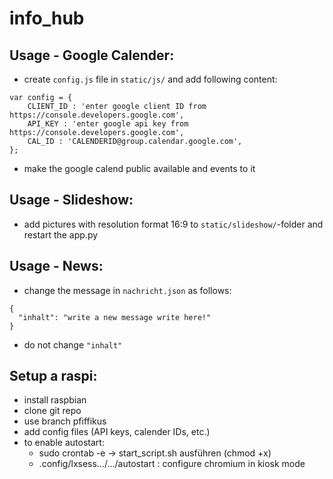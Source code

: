 # info_hub

## Usage - Google Calender:
- create `config.js` file in `static/js/` and add following content:

```
var config = {
    CLIENT_ID : 'enter google client ID from https://console.developers.google.com',
    API_KEY : 'enter google api key from https://console.developers.google.com',
    CAL_ID : 'CALENDERID@group.calendar.google.com',
};
```

- make the google calend public available and events to it

## Usage - Slideshow:

- add pictures with resolution format 16:9 to `static/slideshow/`-folder and restart the app.py

## Usage - News:

- change the message in `nachricht.json` as follows:

```
{
  "inhalt": "write a new message write here!"
}
```

- do not change `"inhalt"`

## Setup a raspi:
- install raspbian
- clone git repo
- use branch pfiffikus
- add config files (API keys, calender IDs, etc.)
- to enable autostart:
    - sudo crontab -e -> start_script.sh ausführen (chmod +x)
    - .config/lxsess.../.../autostart : configure chromium in kiosk mode
